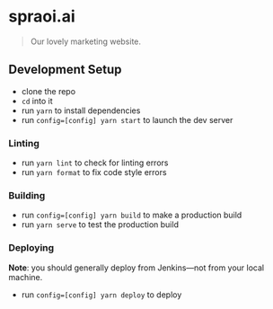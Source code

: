 # spraoi.ai

> Our lovely marketing website.

## Development Setup

* clone the repo
* `cd` into it
* run `yarn` to install dependencies
* run `config=[config] yarn start` to launch the dev server

### Linting

* run `yarn lint` to check for linting errors
* run `yarn format` to fix code style errors

### Building

* run `config=[config] yarn build` to make a production build
* run `yarn serve` to test the production build

### Deploying

**Note**: you should generally deploy from Jenkins—not from your local machine.

* run `config=[config] yarn deploy` to deploy
